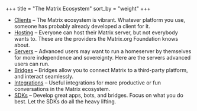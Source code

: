 +++
title = "The Matrix Ecosystem"
sort_by = "weight"
+++

* [Clients](clients) &ndash; The Matrix ecosystem is vibrant. Whatever platform you use,
  someone has probably already developed a client for it.
* [Hosting](hosting) &ndash; Everyone can host their Matrix server, but not everybody wants to.
  These are the providers the Matrix.org Foundation knows about.
* [Servers](servers) &ndash; Advanced users may want to run a homeserver by themselves for more independence and
  sovereignty. Here are the servers advanced users can run.
* [Bridges](bridges) &ndash; Bridges allow you to connect Matrix to a third-party platform, and interact seamlessly.
* [Integrations](integrations) &ndash; Useful integrations for more productive or fun conversations in the Matrix ecosystem.
* [SDKs](sdks) &ndash; Develop great apps, bots, and bridges. Focus on what you do best. Let the SDKs do all the heavy lifting.
